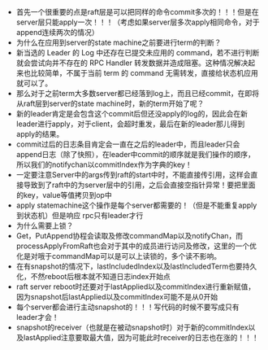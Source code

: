 * 首先一个很重要的点是raft层是可以把同样的命令commit多次的！！！但是在server层只能apply一次！！！（考虑如果server层多次apply相同命令，对于append连续两次的情况）
* 为什么在应用到server的state machine之前要进行term的判断？
* 新当选的 Leader 的 Log 中还存在已提交未应用的 command，若不进行判断就会尝试向并不存在的 RPC Handler 转发数据并造成阻塞。这种情况解决起来也比较简单，不属于当前 term 的 command 无需转发，直接给状态机应用就可以了。
* 那么对于之前term大多数server都已经落到log上，而且已经commit，在即将从raft层到server的state machine时，新的term开始了呢？
* 新的leader肯定是会包含这个commit后但还没apply的log的，因此会在新leader进行apply，对于client，会超时重发，最后在新的leader那儿得到apply的结果。
* commit过后的日志条目肯定会一直在之后的leader中，而且leader只会append日志（除了快照），在leader中commit的顺序就是我们操作的顺序，所以我们的notifychan以commitIndex作为字典的key！
* 一定要注意Server中的args传到raft的start中时，不能直接传引用，这样会直接导致到了raft中的为server层中的引用，之后会直接空指针异常！要把里面的key，value等值拷贝到op中
* apply statemachine这个操作是每个server都需要的！（但是不能重复apply到状态机）但是响应 rpc只有leader才行
* 为什么需要上锁？
* Get，PutAppend协程会读取及修改commandMap以及notifyChan，而processApplyFromRaft也会对于其中的成员进行访问及修改，这里的一个优化是对哦于commandMap可以是可以上读锁的，多个读不影响。
* 在有snapshot的情况下，lastIncludedIndex以及lastIncludedTerm也要持久化，不然reboot后根本就不知道日志index开始点
* raft server reboot时还要对于lastApplied以及commitIndex进行重新赋值，因为snapshot后lastApplied以及commitIndex可能不是从0开始
* 每个server都会进行主动snapshot的！！！写代码的时候不要写成只有leader才会！
* snapshot的receiver（也就是在被动snapshot时）对于新的commitIndex以及lastApplied注意要取最大值，因为可能此时receiver的日志也在涨的！！！